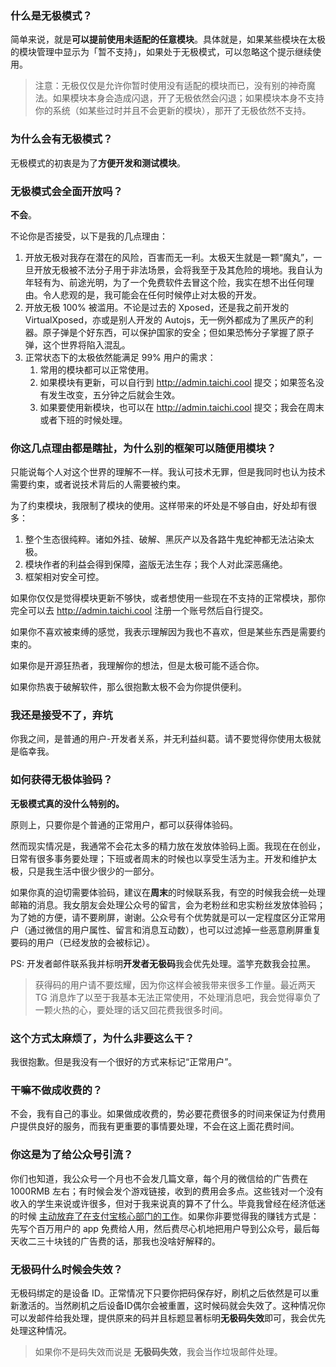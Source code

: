### 什么是无极模式？

简单来说，就是**可以提前使用未适配的任意模块**。具体就是，如果某些模块在太极的模块管理中显示为「暂不支持」，如果处于无极模式，可以忽略这个提示继续使用。

> 注意：无极仅仅是允许你暂时使用没有适配的模块而已，没有别的神奇魔法。如果模块本身会造成闪退，开了无极依然会闪退；如果模块本身不支持你的系统（如某些过时并且不会更新的模块），那开了无极依然不支持。

### 为什么会有无极模式？

无极模式的初衷是为了**方便开发和测试模块**。

### 无极模式会全面开放吗？

**不会**。

不论你是否接受，以下是我的几点理由：

1. 开放无极对我存在潜在的风险，百害而无一利。太极天生就是一颗“魔丸”，一旦开放无极被不法分子用于非法场景，会将我至于及其危险的境地。我自认为年轻有为、前途光明，为了一个免费软件去冒这个险，我实在想不出任何理由。令人悲观的是，我可能会在任何时候停止对太极的开发。
2. 开放无极 100% 被滥用。不论是过去的 Xposed，还是我之前开发的 VirtualXposed，亦或是别人开发的 Autojs，无一例外都成为了黑灰产的利器。原子弹是个好东西，可以保护国家的安全；但如果恐怖分子掌握了原子弹，这个世界将陷入混乱。
3. 正常状态下的太极依然能满足 99% 用户的需求：
    1. 常用的模块都可以正常使用。
    2. 如果模块有更新，可以自行到 http://admin.taichi.cool 提交；如果签名没有发生改变，五分钟之后就会生效。
    3. 如果要使用新模块，也可以在 http://admin.taichi.cool 提交；我会在周末或者下班的时候处理。

### 你这几点理由都是瞎扯，为什么别的框架可以随便用模块？

只能说每个人对这个世界的理解不一样。我认可技术无罪，但是我同时也认为技术需要约束，或者说技术背后的人需要被约束。

为了约束模块，我限制了模块的使用。这样带来的坏处是不够自由，好处却有很多：

1. 整个生态很纯粹。诸如外挂、破解、黑灰产以及各路牛鬼蛇神都无法沾染太极。
2. 模块作者的利益会得到保障，盗版无法生存；我个人对此深恶痛绝。
3. 框架相对安全可控。

如果你仅仅是觉得模块更新不够快，或者想使用一些现在不支持的正常模块，那你完全可以去 http://admin.taichi.cool 注册一个账号然后自行提交。

如果你不喜欢被束缚的感觉，我表示理解因为我也不喜欢，但是某些东西是需要约束的。

如果你是开源狂热者，我理解你的想法，但是太极可能不适合你。

如果你热衷于破解软件，那么很抱歉太极不会为你提供便利。

### 我还是接受不了，弃坑

你我之间，是普通的用户-开发者关系，并无利益纠葛。请不要觉得你使用太极就是临幸我。

### 如何获得无极体验码？

**无极模式真的没什么特别的。**

原则上，只要你是个普通的正常用户，都可以获得体验码。

然而现实情况是，我通常不会花太多的精力放在发放体验码上面。我现在在创业，日常有很多事务要处理；下班或者周末的时候也以享受生活为主。开发和维护太极，只是我生活中很少很少的一部分。

如果你真的迫切需要体验码，建议在**周末**的时候联系我，有空的时候我会统一处理邮箱的消息。我女朋友会处理公众号的留言，会为老粉丝和忠实粉丝发放体验码；为了她的方便，请不要刷屏，谢谢。公众号有个优势就是可以一定程度区分正常用户（通过微信的用户属性、留言和消息互动数），也可以过滤掉一些恶意刷屏重复要码的用户（已经发放的会被标记）。

PS: 开发者邮件联系我并标明**开发者无极码**我会优先处理。滥竽充数我会拉黑。

> 获得码的用户请不要炫耀，因为你这样会被我带来很多工作量。最近两天 TG 消息炸了以至于我基本无法正常使用，不处理消息吧，我会觉得辜负了一颗火热的心，要处理的话又回花费我很多时间。

### 这个方式太麻烦了，为什么非要这么干？

我很抱歉。但是我没有一个很好的方式来标记“正常用户”。

### 干嘛不做成收费的？

不会，我有自己的事业。如果做成收费的，势必要花费很多的时间来保证为付费用户提供良好的服务，而我有更重要的事情要处理，不会在这上面花费时间。

### 你这是为了给公众号引流？

你们也知道，我公众号一个月也不会发几篇文章，每个月的微信给的广告费在 1000RMB 左右；有时候会发个游戏链接，收到的费用会多点。这些钱对一个没有收入的学生来说或许很多，但对于我来说真的算不了什么。毕竟我曾经在经济低迷的时候 [主动放弃了在支付宝核心部门的工作](https://www.zhihu.com/question/26787893/answer/441362005)。如果你非要觉得我的赚钱方式是：先写个百万用户的 app 免费给人用，然后费尽心机地把用户导到公众号，最后每天收二三十块钱的广告费的话，那我也没啥好解释的。

### 无极码什么时候会失效？

无极码绑定的是设备 ID。正常情况下只要你把码保存好，刷机之后依然是可以重新激活的。当然刷机之后设备ID偶尔会被重置，这时候码就会失效了。这种情况你可以发邮件给我处理，提供原来的码并且标题显著标明**无极码失效**即可，我会优先处理这种情况。

> 如果你不是码失效而说是 **无极码失效**，我会当作垃圾邮件处理。